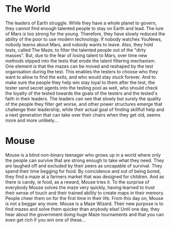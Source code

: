 # The World
The leaders of Earth struggle. While they have a whole planet to govern, they cannot find enough talented people to stay on Earth and lead. The lure of Mars is too strong for the young.
Therefore, they have slowly reduced the ability of the poor to use modern technology. If nobody watches YouNews, nobody learns about Mars, and nobody wants to leave.
Also, they hold tests, called The Maze, to filter the talented people out of the "dirty masses". But, due to the fear of losing talent to Mars, over time new methods slipped into the tests that erode the talent filtering mechanism. One element is that the mazes can be moved and reshaped by the test organisation during the test. This enables the testers to choose who they want to allow to find the exits, and who would stay stuck forever.
And to make sure the people they help win stay loyal to them after the test, the tester send secret agents into the testing pool as well, who should check the loyalty of the tested towards the goals of the testers and the tested's faith in their leaders.
The leaders can see that slowly but surely the quality of the people they filter get worse, and other power structures emerge that challenge their leadership, while their actual goal of finding skillfull help and a next generation that can take over their chairs when they get old, seems more and more unlikely...

# Mouse

Mouse is a blind non-binary teenager who grows up in a world where only the people can survive that are strong enough to take what they need. They are laughed off and excluded by their peers as uncapable of survival. They spend their time begging for food. By coincidence and out of being bored, they find a maze at a farmers market that was designed for children. And as there is candy, ie food, as a reward, Mouse tries it. To the surprise of everybody Mouse solves the maze very quickly, having learned to trust their sense of touch and their trained ability to create maps in their memory. People cheer them on for the first time in their life. From this day on, Mouse is not a beggar any more. Mouse is a Maze Wizard. Their new purpose is to find mazes and solve them quicker than anybody else!
Until one day, they hear about the government doing huge Maze tournaments and that you can even get rich if you win one of these...
